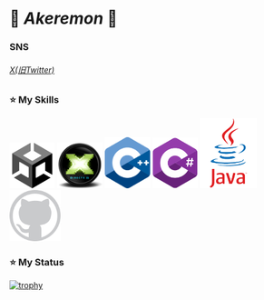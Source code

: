 # 🍋 *Akeremon* 🍋

### SNS
###### [X(旧Twitter)](https://x.com/NS_GP3355)

### ⭐ My Skills

<p align="left">
  <img src="Image/Unity.png" width="80" />
  <img src="Image/DirectX.png" width="80" />
  <img src="Image/Cpp.png" width="80" />
  <img src="Image/Csharp.png" width="80" />
  <img src="Image/Java.png" width="100" />
  <img src="Image/GitHub.png" width="90" />
</p>

### ⭐ My Status

[![trophy](https://github-profile-trophy.vercel.app/?username=Akaremon&theme=onedark)](https://github.com/ryo-ma/github-profile-trophy)

